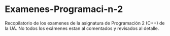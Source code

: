# Examenes-Programaci-n-2
Recopilatorio de los examenes de la asignatura de Programación 2 (C++) de la UA. No todos los exámenes estan al comentados y revisados al detalle.
